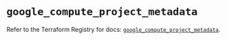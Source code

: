 # `google_compute_project_metadata`

Refer to the Terraform Registry for docs: [`google_compute_project_metadata`](https://registry.terraform.io/providers/hashicorp/google/6.20.0/docs/resources/compute_project_metadata).
